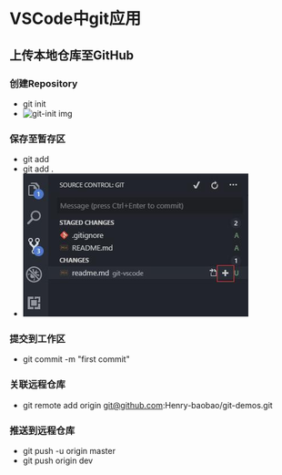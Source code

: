 <!--
 * @Description: 
 * @Version: 
 * @Author: Henry
 * @Date: 2020-02-24 10:38:40
 * @LastEditors: Henry
 * @LastEditTime: 2020-02-28 13:48:13
 -->
 VSCode中git应用
 ==============

## 上传本地仓库至GitHub
### 创建Repository

+ git init
+ ![git-init img](https://img-blog.csdnimg.cn/20190227221940837.png)

### 保存至暂存区

+ git add
+ git add .
+ ![git-add img](./imgs/git-add.jpg)

### 提交到工作区
+ git commit -m "first commit"

### 关联远程仓库
+ git remote add origin git@github.com:Henry-baobao/git-demos.git

### 推送到远程仓库
+ git push -u origin master
+ git push origin dev